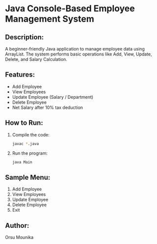 # Java Console-Based Employee Management System

## Description:
A beginner-friendly Java application to manage employee data using ArrayList. The system performs basic operations like Add, View, Update, Delete, and Salary Calculation.

## Features:
- Add Employee
- View Employees
- Update Employee (Salary / Department)
- Delete Employee
- Net Salary after 10% tax deduction

## How to Run:
1. Compile the code:
   ```bash
   javac *.java
   ```
2. Run the program:
   ```bash
   java Main
   ```

## Sample Menu:
1. Add Employee  
2. View Employees  
3. Update Employee  
4. Delete Employee  
5. Exit  

## Author:
Orsu Mounika
